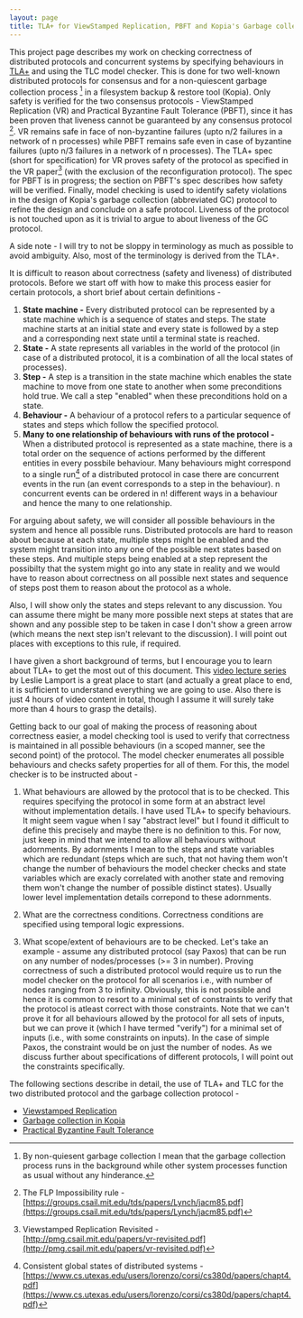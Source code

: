 ```yaml
---
layout: page
title: TLA+ for ViewStamped Replication, PBFT and Kopia's Garbage collection protocol
---
```


This project page describes my work on checking correctness of distributed protocols and concurrent systems by specifying behaviours in [TLA+](https://lamport.azurewebsites.net/tla/tla.html) and using the TLC model checker. This is done for two well-known distributed protocols for consensus and for a non-quiescent garbage collection process [^1] in a filesystem backup & restore tool (Kopia). Only safety is verified for the two consensus protocols - ViewStamped Replication (VR) and Practical Byzantine Fault Tolerance (PBFT), since it has been proven that liveness cannot be guaranteed by any consensus protocol [^4]. VR remains safe in face of non-byzantine failures (upto n/2 failures in a network of n processes) while PBFT remains safe even in case of byzantine failures (upto n/3 failures in a network of n processes). The TLA+ spec (short for specification) for VR proves safety of the protocol as specified in the VR paper[^2] (with the exclusion of the reconfiguration protocol). The spec for PBFT is in progress; the section on PBFT's spec describes how safety will be verified. Finally, model checking is used to identify safety violations in the design of Kopia's garbage collection (abbreviated GC) protocol to refine the design and conclude on a safe protocol. Liveness of the protocol is not touched upon as it is trivial to argue to about liveness of the GC protocol.

A side note - I will try to not be sloppy in terminology as much as possible to avoid ambiguity. Also, most of the terminology is derived from the TLA+.

It is difficult to reason about correctness (safety and liveness) of distributed protocols. Before we start off with how to make this process easier for certain protocols, a short brief about certain definitions -

1. **State machine -** Every distributed protocol can be represented by a state machine which is a sequence of states and steps. The state machine starts at an initial state and every state is followed by a step and a corresponding next state until a terminal state is reached.
2. **State -** A state represents all variables in the world of the protocol (in case of a distributed protocol, it is a combination of all the local states of processes).
3. **Step -** A step is a transition in the state machine which enables the state machine to move from one state to another when some preconditions hold true. We call a step "enabled" when these preconditions hold on a state.
4. **Behaviour -** A behaviour of a protocol refers to a particular sequence of states and steps which follow the specified protocol.
5. **Many to one relationship of behaviours with runs of the protocol -** When a distributed protocol is represented as a state machine, there is a total order on the sequence of actions performed by the different entities in every possbile behaviour. Many behaviours might correspond to a single run[^5] of a distributed protocol in case there are concurrent events in the run (an event corresponds to a step in the behaviour). n concurrent events can be ordered in n! different ways in a behaviour and hence the many to one relationship.

[^1]: By non-quiesent garbage collection I mean that the garbage collection process runs in the background while other system processes function as usual without any hinderance.
[^2]: Viewstamped Replication Revisited - [http://pmg.csail.mit.edu/papers/vr-revisited.pdf](http://pmg.csail.mit.edu/papers/vr-revisited.pdf)
[^3]: Practical Byzantine Fault Tolerance - [http://pmg.csail.mit.edu/papers/osdi99.pdf](http://pmg.csail.mit.edu/papers/osdi99.pdf)
[^4]: The FLP Impossibility rule - [https://groups.csail.mit.edu/tds/papers/Lynch/jacm85.pdf](https://groups.csail.mit.edu/tds/papers/Lynch/jacm85.pdf)
[^5]: Consistent global states of distributed systems - [https://www.cs.utexas.edu/users/lorenzo/corsi/cs380d/papers/chapt4.pdf](https://www.cs.utexas.edu/users/lorenzo/corsi/cs380d/papers/chapt4.pdf)

For arguing about safety, we will consider all possible behaviours in the system and hence all possible runs. Distributed protocols are hard to reason about because at each state, multiple steps might be enabled and the system might transition into any one of the possible next states based on these steps. And multiple steps being enabled at a step represent the possibilty that the system might go into any state in reality and we would have to reason about correctness on all possible next states and sequence of steps post them to reason about the protocol as a whole.

Also, I will show only the states and steps relevant to any discussion. You can assume there might be many more possible next steps at states that are shown and any possible step to be taken in case I don't show a green arrow (which means the next step isn't relevant to the discussion). I will point out places with exceptions to this rule, if required.

I have given a short background of terms, but I encourage you to learn about TLA+ to get the most out of this document. This [video lecture series](https://lamport.azurewebsites.net/video/videos.html) by Leslie Lamport is a great place to start (and actually a great place to end, it is sufficient to understand everything we are going to use. Also there is just 4 hours of video content in total, though I assume it will surely take more than 4 hours to grasp the details).

Getting back to our goal of making the process of reasoning about correctness easier, a model checking tool is used to verify that correctness is maintained in all possible behaviours (in a scoped manner, see the second point) of the protocol. The model checker enumerates all possible behaviours and checks safety properties for all of them. For this, the model checker is to be instructed about -

1. What behaviours are allowed by the protocol that is to be checked. This requires specifying the protocol in some form at an abstract level without implementation details. I have used TLA+ to specify behaviours. It might seem vague when I say "abstract level" but I found it difficult to define this precisely and maybe there is no definition to this. For now, just keep in mind that we intend to allow all behaviours without adornments. By adornments I mean to the steps and state variables which are redundant (steps which are such, that not having them won't change the number of behaviours the model checker checks and state variables which are exacly correlated with another state and removing them won't change the number of possible distinct states). Usually lower level implementation details correpond to these adornments.

2. What are the correctness conditions. Correctness conditions are specified using temporal logic expressions.

3. What scope/extent of behaviours are to be checked. Let's take an example - assume any distributed protocol (say Paxos) that can be run on any number of nodes/processes (>= 3 in number). Proving correctness of such a distributed protocol would require us to run the model checker on the protocol for all scenarios i.e., with number of nodes ranging from 3 to infinity. Obviously, this is not possible and hence it is common to resort to a minimal set of constraints to verify that the protocol is atleast correct with those constraints. Note that we can't prove it for all behaviours allowed by the protocol for all sets of inputs, but we can prove it (which I have termed "verify") for a minimal set of inputs (i.e., with some constraints on inputs). In the case of simple Paxos, the constraint would be on just the number of nodes. As we discuss further about specifications of different protocols, I will point out the constraints specifically.

The following sections describe in detail, the use of TLA+ and TLC for the two distributed protocol and the garbage collection protocol -

- [Viewstamped Replication](pages/vr_tla.html)
- [Garbage collection in Kopia](pages/kopia_gc_tla.html)
- [Practical Byzantine Fault Tolerance](pages/pbft_tla.html)